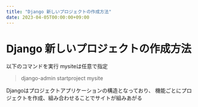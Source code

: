 ```yaml
---
title: "Django 新しいプロジェクトの作成方法"
date: 2023-04-05T00:00:00+09:00
---
```

# Django 新しいプロジェクトの作成方法

以下のコマンドを実行 mysiteは任意で指定
> django-admin startproject mysite

Djangoはプロジェクトアプリケーションの構造となっており、
機能ごとにプロジェクトを作成、組み合わせることでサイトが組みあがる